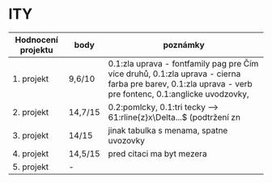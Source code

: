 # ITY

| Hodnocení projektu | body    | poznámky                                                                                                                                                |
|--------------------|---------|---------------------------------------------------------------------------------------------------------------------------------------------------------|
| 1. projekt         | 9,6/10  | 0.1:zla uprava - fontfamily pag pre Čím více druhů, 0.1:zla uprava - cierna farba pre barev, 0.1:zla uprava - verb pre fontenc, 0.1:anglicke uvodzovky, |
| 2. projekt         | 14,7/15 | 0.2:pomlcky, 0.1:tri tecky --> 61:rline{z}x\Delta...$ (podtržení zn                                                                                     |
| 3. projekt         | 14/15   | jinak tabulka s menama, spatne uvozovky                                                                                                                 |
| 4. projekt         | 14,5/15 | pred citaci ma byt mezera                                                                                                                               |
| 5. projekt         | -       |                                                                                                                                                         |
